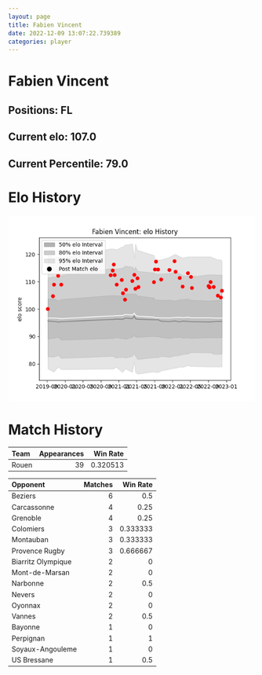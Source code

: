 ```yaml
---  
layout: page  
title: Fabien Vincent  
date: 2022-12-09 13:07:22.739389  
categories: player  
---
```

# Fabien Vincent

## Positions: FL

## Current elo: 107.0

## Current Percentile: 79.0

# Elo History


![elo history](history_FabienVincent.png)
# Match History


| Team   |   Appearances |   Win Rate |
|:-------|--------------:|-----------:|
| Rouen  |            39 |   0.320513 |

| Opponent           |   Matches |   Win Rate |
|:-------------------|----------:|-----------:|
| Beziers            |         6 |   0.5      |
| Carcassonne        |         4 |   0.25     |
| Grenoble           |         4 |   0.25     |
| Colomiers          |         3 |   0.333333 |
| Montauban          |         3 |   0.333333 |
| Provence Rugby     |         3 |   0.666667 |
| Biarritz Olympique |         2 |   0        |
| Mont-de-Marsan     |         2 |   0        |
| Narbonne           |         2 |   0.5      |
| Nevers             |         2 |   0        |
| Oyonnax            |         2 |   0        |
| Vannes             |         2 |   0.5      |
| Bayonne            |         1 |   0        |
| Perpignan          |         1 |   1        |
| Soyaux-Angouleme   |         1 |   0        |
| US Bressane        |         1 |   0.5      |
